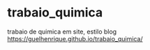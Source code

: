 # trabaio_quimica
trabaio de quimica em site, estilo blog
https://guelhenrique.github.io/trabaio_quimica/
